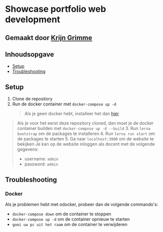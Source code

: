 # Showcase portfolio web development

## Gemaakt door [Krijn Grimme](https://www.linkedin.com/in/krijn-grimme-825621226/)

## Inhoudsopgave

- [Setup](#setup)
- [Troubleshooting](#troubleshooting)

## Setup

1. Clone de repository
2. Run de docker container met `docker-compose up -d`
   > Als je geen docker hebt, installeer het dan [hier](https://docs.docker.com/get-docker/)

> Als je voor het eerst deze repository cloned, dan moet je de docker container builden met `docker-compose up -d --build` 3. Run `lerna bootstrap` om de packages te installeren 4. Run `lerna run start` om de packages te starten 5. Ga naar `localhost:3000` om de website te bekijken
> Je kan op de website inloggen als docent met de volgende gegevens:
>
> - username: `admin`
> - password: `admin`

## Troubleshooting

### Docker

Als je problemen hebt met odocker, probeer dan de volgende commando's:

- `docker-compose down` om de container te stoppen
- `docker-compose up -d` om de container opnieuw te starten
- `gooi uw pc uit het raam` om de container te verwijderen
